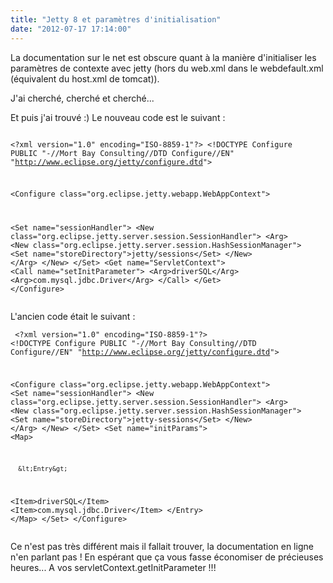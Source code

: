 ```yaml
---
title: "Jetty 8 et paramètres d'initialisation"
date: "2012-07-17 17:14:00"
---
```

La documentation sur le net est obscure quant à la manière d'initialiser les paramètres de contexte avec jetty (hors du web.xml dans le webdefault.xml (équivalent du host.xml de tomcat)). 

J'ai cherché, cherché et cherché...  

Et puis j'ai trouvé :)  Le nouveau code est le suivant :  <pre><code>
&lt;?xml version="1.0"  encoding="ISO-8859-1"?&gt;
&lt;!DOCTYPE Configure PUBLIC "-//Mort Bay Consulting//DTD Configure//EN" 
"http://www.eclipse.org/jetty/configure.dtd"&gt;

&lt;Configure class="org.eclipse.jetty.webapp.WebAppContext"&gt;

  &lt;Set name="sessionHandler"&gt;
    &lt;New class="org.eclipse.jetty.server.session.SessionHandler"&gt;
      &lt;Arg&gt;
        &lt;New class="org.eclipse.jetty.server.session.HashSessionManager"&gt;
          &lt;Set name="storeDirectory"&gt;jetty/sessions&lt;/Set&gt;
        &lt;/New&gt;
      &lt;/Arg&gt;
    &lt;/New&gt;
  &lt;/Set&gt;
  &lt;Get name="ServletContext"&gt;
    &lt;Call name="setInitParameter"&gt;
      &lt;Arg&gt;driverSQL&lt;/Arg&gt;
      &lt;Arg&gt;com.mysql.jdbc.Driver&lt;/Arg&gt;
    &lt;/Call&gt;
  &lt;/Get&gt;
&lt;/Configure&gt;
</code></pre> L'ancien code était le suivant :  <pre><code>
&lt;?xml version="1.0"  encoding="ISO-8859-1"?&gt;
&lt;!DOCTYPE Configure PUBLIC "-//Mort Bay Consulting//DTD Configure//EN" 
"http://www.eclipse.org/jetty/configure.dtd"&gt;

&lt;Configure class="org.eclipse.jetty.webapp.WebAppContext"&gt;
  &lt;Set name="sessionHandler"&gt;
    &lt;New class="org.eclipse.jetty.server.session.SessionHandler"&gt;
      &lt;Arg&gt;
 &lt;New class="org.eclipse.jetty.server.session.HashSessionManager"&gt;
   &lt;Set name="storeDirectory"&gt;jetty-sessions&lt;/Set&gt;
 &lt;/New&gt;
      &lt;/Arg&gt;
    &lt;/New&gt;
  &lt;/Set&gt;
  &lt;Set name="initParams"&gt;
    &lt;Map&gt;

      &lt;Entry&gt;
 &lt;Item&gt;driverSQL&lt;/Item&gt;
 &lt;Item&gt;com.mysql.jdbc.Driver&lt;/Item&gt;
      &lt;/Entry&gt;
&lt;/Map&gt;
  &lt;/Set&gt;
&lt;/Configure&gt;
</code></pre> Ce n'est pas très différent mais il fallait trouver, la documentation en ligne n'en parlant pas !  En espérant que ça vous fasse économiser de précieuses heures...  A vos servletContext.getInitParameter !!!
